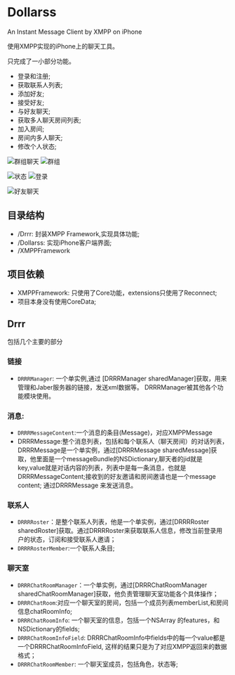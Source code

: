 Dollarss
========

An Instant Message Client by XMPP on iPhone

使用XMPP实现的iPhone上的聊天工具。

只完成了一小部分功能。

* 登录和注册;
* 获取联系人列表;
* 添加好友;
* 接受好友;
* 与好友聊天;
* 获取多人聊天房间列表;
* 加入房间;
* 房间内多人聊天;
* 修改个人状态;


![群组聊天](https://farm8.staticflickr.com/7276/13801145794_ab25db30bd.jpg)
![群组](https://farm3.staticflickr.com/2818/13800802655_790c0154e9.jpg)

![状态](https://farm4.staticflickr.com/3680/13800821973_64182b21d9.jpg)
![登录](https://farm3.staticflickr.com/2805/13800822253_10bf7ebed5.jpg)

![好友聊天](https://farm6.staticflickr.com/5116/13800802835_f98bedca6e.jpg)

## 目录结构
* /Drrr: 封装XMPP Framework,实现具体功能;
* /Dollarss: 实现iPhone客户端界面;
* /XMPPFramework

## 项目依赖
* XMPPFramework: 只使用了Core功能，extensions只使用了Reconnect;
* 项目本身没有使用CoreData;

## Drrr
包括几个主要的部分 

### 链接
* `DRRRManager`: 一个单实例,通过 [DRRRManager sharedManager]获取，用来管理和Jaber服务器的链接，发送xml数据等。 DRRRManager被其他各个功能模块使用。

### 消息:

* `DRRRMessageContent`:一个消息的条目(Message)，对应XMPPMessage
* DRRRMessage:整个消息列表，包括和每个联系人（聊天房间）的对话列表，DRRRMessage是一个单实例，通过[DRRRMessage sharedMessage]获取，他里面是一个messageBundle的NSDictionary,聊天者的jid就是key,value就是对话内容的列表，列表中是每一条消息，也就是DRRRMessageContent;接收到的好友邀请和房间邀请也是一个message content; 通过DRRRMessage 来发送消息。

### 联系人
* `DRRRRoster`：是整个联系人列表，他是一个单实例，通过[DRRRRoster sharedRoster]获取。通过DRRRRoster来获取联系人信息，修改当前登录用户的状态，订阅和接受联系人邀请；
* `DRRRRosterMember`:一个联系人条目;

### 聊天室
* `DRRRChatRoomManager`：一个单实例，通过[DRRRChatRoomManager sharedChatRoomManager]获取，他负责管理聊天室功能各个具体操作；
* `DRRRChatRoom`:对应一个聊天室的房间，包括一个成员列表memberList,和房间信息chatRoomInfo;
* `DRRRChatRoomInfo`: 一个聊天室的信息，包括一个NSArray 的features，和 NSDictionary的fields; 
* `DRRRChatRoomInfoField`: DRRRChatRoomInfo中fields中的每一个value都是一个DRRRChatRoomInfoField, 这样的结果只是为了对应XMPP返回来的数据格式；
* `DRRRChatRoomMember`: 一个聊天室成员，包括角色，状态等;
